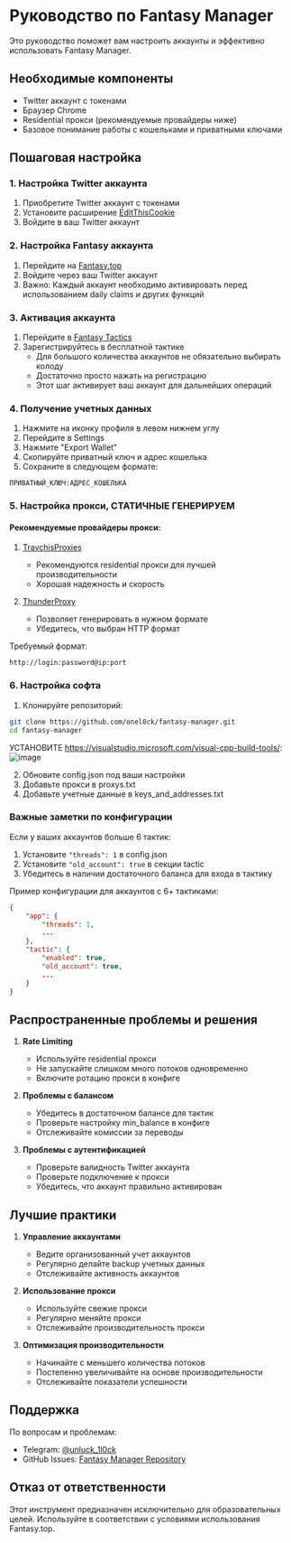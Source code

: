 # Руководство по Fantasy Manager

Это руководство поможет вам настроить аккаунты и эффективно использовать Fantasy Manager.

## Необходимые компоненты

- Twitter аккаунт с токенами
- Браузер Chrome
- Residential прокси (рекомендуемые провайдеры ниже)
- Базовое понимание работы с кошельками и приватными ключами

## Пошаговая настройка

### 1. Настройка Twitter аккаунта

1. Приобретите Twitter аккаунт с токенами
2. Установите расширение [EditThisCookie](https://chromewebstore.google.com/detail/editthiscookies/hlgpnddmgbhkmilmcnejaibhmoiljhhb)
3. Войдите в ваш Twitter аккаунт

### 2. Настройка Fantasy аккаунта

1. Перейдите на [Fantasy.top](https://fantasy.top/)
2. Войдите через ваш Twitter аккаунт
3. Важно: Каждый аккаунт необходимо активировать перед использованием daily claims и других функций

### 3. Активация аккаунта

1. Перейдите в [Fantasy Tactics](https://fantasy.top/play/tactics)
2. Зарегистрируйтесь в бесплатной тактике
   - Для большого количества аккаунтов не обязательно выбирать колоду
   - Достаточно просто нажать на регистрацию
   - Этот шаг активирует ваш аккаунт для дальнейших операций

### 4. Получение учетных данных

1. Нажмите на иконку профиля в левом нижнем углу
2. Перейдите в Settings
3. Нажмите "Export Wallet"
4. Скопируйте приватный ключ и адрес кошелька
5. Сохраните в следующем формате:
```
ПРИВАТНЫЙ_КЛЮЧ:АДРЕС_КОШЕЛЬКА
```

### 5. Настройка прокси, СТАТИЧНЫЕ ГЕНЕРИРУЕМ

#### Рекомендуемые провайдеры прокси:

1. [TravchisProxies](https://travchisproxies.com/billing/order/residential/110)
   - Рекомендуются residential прокси для лучшей производительности
   - Хорошая надежность и скорость

2. [ThunderProxy](https://www.thunderproxy.com/)
   - Позволяет генерировать в нужном формате
   - Убедитесь, что выбран HTTP формат

Требуемый формат:
```
http://login:password@ip:port
```

### 6. Настройка софта

1. Клонируйте репозиторий:
```bash
git clone https://github.com/onel0ck/fantasy-manager.git
cd fantasy-manager
```
УСТАНОВИТЕ https://visualstudio.microsoft.com/visual-cpp-build-tools/:
![image](https://github.com/user-attachments/assets/0bae5557-c998-4fdb-84dc-4d4066c2ae63)

2. Обновите config.json под ваши настройки
3. Добавьте прокси в proxys.txt
4. Добавьте учетные данные в keys_and_addresses.txt

### Важные заметки по конфигурации

Если у ваших аккаунтов больше 6 тактик:
1. Установите `"threads": 1` в config.json
2. Установите `"old_account": true` в секции tactic
3. Убедитесь в наличии достаточного баланса для входа в тактику

Пример конфигурации для аккаунтов с 6+ тактиками:
```json
{
    "app": {
        "threads": 1,
        ...
    },
    "tactic": {
        "enabled": true,
        "old_account": true,
        ...
    }
}
```

## Распространенные проблемы и решения

1. **Rate Limiting**
   - Используйте residential прокси
   - Не запускайте слишком много потоков одновременно
   - Включите ротацию прокси в конфиге

2. **Проблемы с балансом**
   - Убедитесь в достаточном балансе для тактик
   - Проверьте настройку min_balance в конфиге
   - Отслеживайте комиссии за переводы

3. **Проблемы с аутентификацией**
   - Проверьте валидность Twitter аккаунта
   - Проверьте подключение к прокси
   - Убедитесь, что аккаунт правильно активирован

## Лучшие практики

1. **Управление аккаунтами**
   - Ведите организованный учет аккаунтов
   - Регулярно делайте backup учетных данных
   - Отслеживайте активность аккаунтов

2. **Использование прокси**
   - Используйте свежие прокси
   - Регулярно меняйте прокси
   - Отслеживайте производительность прокси

3. **Оптимизация производительности**
   - Начинайте с меньшего количества потоков
   - Постепенно увеличивайте на основе производительности
   - Отслеживайте показатели успешности

## Поддержка

По вопросам и проблемам:
- Telegram: [@unluck_1l0ck](https://t.me/unluck_1l0ck)
- GitHub Issues: [Fantasy Manager Repository](https://github.com/onel0ck/fantasy-manager/issues)

## Отказ от ответственности

Этот инструмент предназначен исключительно для образовательных целей. Используйте в соответствии с условиями использования Fantasy.top.
